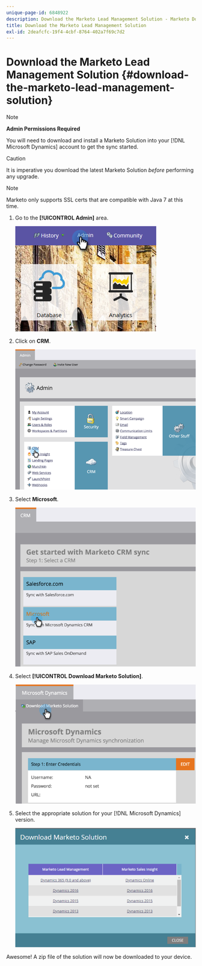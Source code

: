 ```yaml
---
unique-page-id: 6848922
description: Download the Marketo Lead Management Solution - Marketo Docs - Product Documentation
title: Download the Marketo Lead Management Solution
exl-id: 2deafcfc-19f4-4cbf-8764-402a7f69c7d2
---
```

# Download the Marketo Lead Management Solution {#download-the-marketo-lead-management-solution}

>[!NOTE]
>
>**Admin Permissions Required**

You will need to download and install a Marketo Solution into your [!DNL Microsoft Dynamics] account to get the sync started.

>[!CAUTION]
>
>It is imperative you download the latest Marketo Solution _before_ performing any upgrade.

>[!NOTE]
>
>Marketo only supports SSL certs that are compatible with Java 7 at this time.

1. Go to the **[!UICONTROL Admin]** area.

   ![](assets/download-the-marketo-lead-management-solution-1.png)

1. Click on **CRM**.

   ![](assets/download-the-marketo-lead-management-solution-2.png)

1. Select **Microsoft**.

   ![](assets/download-the-marketo-lead-management-solution-3.png)

1. Select **[!UICONTROL Download Marketo Solution]**.

   ![](assets/download-the-marketo-lead-management-solution-4.png)

1. Select the appropriate solution for your [!DNL Microsoft Dynamics] version.

   ![](assets/download-the-marketo-lead-management-solution-5.png)

Awesome! A zip file of the solution will now be downloaded to your device.
